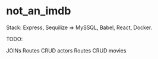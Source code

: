 # not_an_imdb

Stack: Express, Sequilize => MySSQL, Babel, React, Docker.

TODO:
<!-- Actors -->
<!-- Movies -->
<!-- Cast -->
JOINs
Routes CRUD actors
Routes CRUD movies